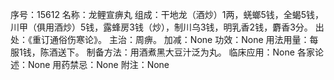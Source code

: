 序号：15612
名称：龙鲤宣痹丸
组成：干地龙（酒炒）1两，蜣螂5钱，全蝎5钱，川甲（俱用酒炒）5钱，露蜂房3钱（炒），制川乌3钱，明乳香2钱，麝香3分。
出处：《重订通俗伤寒论》。
主治：周痹。
加减：None
功效：None
用法用量：每服1钱，陈酒送下。
制备方法：用酒煮黑大豆汁泛为丸。
临床应用：None
各家论述：None
用药禁忌：None
附注：None
